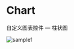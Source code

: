 # Chart
自定义图表控件 — 柱状图

![sample1](https://github.com/xue791488540/TestChart/blob/master/sample/a84d631cf2921e8c95ef8a785eeea5c.jpg)

